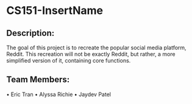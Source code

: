 # CS151-InsertName

## Description:
The goal of this project is to recreate the popular social media platform, Reddit. This recreation will not be exactly Reddit, but rather, a more simplified version of it, containing core functions.

## Team Members:
• Eric Tran
• Alyssa Richie
• Jaydev Patel
